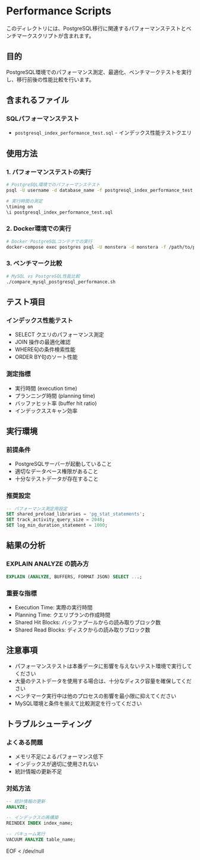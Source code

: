 # Performance Scripts

このディレクトリには、PostgreSQL移行に関連するパフォーマンステストとベンチマークスクリプトが含まれます。

## 目的

PostgreSQL環境でのパフォーマンス測定、最適化、ベンチマークテストを実行し、移行前後の性能比較を行います。

## 含まれるファイル

### SQLパフォーマンステスト
- `postgresql_index_performance_test.sql` - インデックス性能テストクエリ

## 使用方法

### 1. パフォーマンステストの実行

```bash
# PostgreSQL環境でのパフォーマンステスト
psql -U username -d database_name -f postgresql_index_performance_test.sql

# 実行時間の測定
\timing on
\i postgresql_index_performance_test.sql
```

### 2. Docker環境での実行

```bash
# Docker PostgreSQLコンテナでの実行
docker-compose exec postgres psql -U monstera -d monstera -f /path/to/postgresql_index_performance_test.sql
```

### 3. ベンチマーク比較

```bash
# MySQL vs PostgreSQL性能比較
./compare_mysql_postgresql_performance.sh
```

## テスト項目

### インデックス性能テスト
- SELECT クエリのパフォーマンス測定
- JOIN 操作の最適化確認
- WHERE句の条件検索性能
- ORDER BY句のソート性能

### 測定指標
- 実行時間 (execution time)
- プランニング時間 (planning time)  
- バッファヒット率 (buffer hit ratio)
- インデックススキャン効率

## 実行環境

### 前提条件
- PostgreSQLサーバーが起動していること
- 適切なデータベース権限があること
- 十分なテストデータが存在すること

### 推奨設定
```sql
-- パフォーマンス測定用設定
SET shared_preload_libraries = 'pg_stat_statements';
SET track_activity_query_size = 2048;
SET log_min_duration_statement = 1000;
```

## 結果の分析

### EXPLAIN ANALYZE の読み方
```sql
EXPLAIN (ANALYZE, BUFFERS, FORMAT JSON) SELECT ...;
```

### 重要な指標
- Execution Time: 実際の実行時間
- Planning Time: クエリプランの作成時間
- Shared Hit Blocks: バッファプールからの読み取りブロック数
- Shared Read Blocks: ディスクからの読み取りブロック数

## 注意事項

- パフォーマンステストは本番データに影響を与えないテスト環境で実行してください
- 大量のテストデータを使用する場合は、十分なディスク容量を確保してください
- ベンチマーク実行中は他のプロセスの影響を最小限に抑えてください
- MySQL環境と条件を揃えて比較測定を行ってください

## トラブルシューティング

### よくある問題
- メモリ不足によるパフォーマンス低下
- インデックスが適切に使用されない
- 統計情報の更新不足

### 対処方法
```sql
-- 統計情報の更新
ANALYZE;

-- インデックスの再構築
REINDEX INDEX index_name;

-- バキューム実行
VACUUM ANALYZE table_name;
```
EOF < /dev/null
